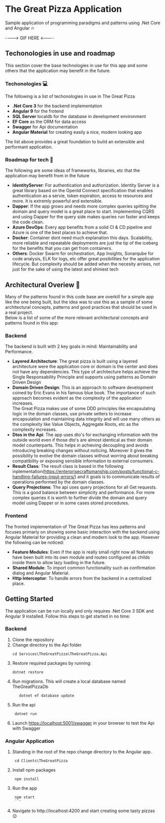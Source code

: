 # The Great Pizza Application

Sample application of programming paradigms and patterns using .Net Core and Angular :fire:

----> GIF HERE <----

## Techonologies in use and roadmap
This section cover the base technologies in use for this app and some others that the application may benefit in the future.

### Techonologies :computer:

The following is a list of techonologies in use in The Great Pizza

- **.Net Core 3** for the backend implementation
- **Angular 9** for the frotend
- **SQL Server** localdb for the database in development environment
- **EF Core** as the ORM for data access
- **Swagger** for Api documentation
- **Angular Material** for creating easily a nice, modern looking app

The list above provides a great foundation to build an extensible and performant application.

### Roadmap for tech :rocket:
The following are some ideas of frameworks, libraries, etc that the application may benefit from in the future

- **IdentityServer**: For authentication and authorization. Identity Server is a great library based on the OpenId Connect specification that enables authentication as a servie, token expiration, access to resources and more. It is extremly powerful and extensible.
- **Dapper**: If the app grows and needs more complex queries spitting the domain and query model is a great place to start. Implementing CQRS and using Dapper for the query side makes queries run faster and keeps the code clean.
- **Azure DevOps**: Every app benefits from a solid CI & CD pipeline and Azure is one of the best places to achieve that.
- **Docker**: Container dont need much explanation this days. Scalability, more reliable and repeatable deployments are just the tip of the iceberg for the benefits that you can get from containers.
- **Others**: Docker Swarm for orchestration, App Insights, Sonarqube for code analysis, ELK for logs, etc offer great posibilities for the application lifecycle. But complexity should be added when the necesity arrises, not just for the sake of using the latest and shiniest tech

## Architectural Overiew :page_with_curl:
Many of the patterns found in this code base are overkill for a simple app like the one being built, but the idea was to use this as a sample of some architectural concepts, patterns and good practices that should be used in a real project.  
Below is a list of some of the more relevant architectural concepts and patterns found in this app:

### Backend
The backend is built with 2 key goals in mind: Maintainability and Performance.

- **Layered Architecture**: The great pizza is built using a layered architecture were the application core or domain is the center and does not have any dependencies. This type of architecture helps achieve the Single Responsability Principle and supports using patterns as Domain Driven Design
- **Domain Driven Design**: This is an approach to software development coined by Eric Evans in his famous blue book. The importance of such approach becomes evident as the complexity of the application increases.  
The Great Pizza makes use of some DDD principles like encapsulating logic in the domain classes, use private setters to increase encapsulation and maintaining data integrity and will use many others as the complexity like Value Objects, Aggregate Roots, etc as the complexity increases.
- **Dtos in the Api**: The app uses dto's for exchanging information with the outside world even if those dto's are almost identical as their domain model counterparts. This helps in achieving decoupling and avoids introducing breaking changes without noticing. Moreover it gives the possibility to evolve the domain classes without worring about breaking compatibility or exposing sensible information to external consumers.
- **Result Class**: The result class is based in the following inplementation(https://enterprisecraftsmanship.com/posts/functional-c-handling-failures-input-errors/) and it goals is to communicate results of operations performed by the domain classes.
- **Query Projections**: The api uses query projections for all Get requests. This is a good balance between simplicity and performance. For more complex queries it is worth to further divide the domain and query model using Dapper or in some cases stored procedures.

### Frontend
The fronted implementation of The Great Pizza has less patterns and focuses primarly on showing some basic interaction with the backend using Angular Material for providing a clean and modern look to the app. However the following can be noticed:

- **Feature Modules**: Even if the app is really small right now all features have been built into its own module and routes configured as childs inside them to allow lazy loading in the future.
- **Shared Module**: To import common functionality such as confirmation dialog and Angular Material.
- **Http Interceptor**: To handle errors from the backend in a centralized place.

## Getting Started
The application can be run locally and only requires .Net Core 3 SDK and Angular 9 installed. Follow this steps to get started in no time:

### Backend
1. Clone the repository
2. Change directory to the Api folder
     ```
     cd Services\TheGreatPizza\TheGreatPizza.Api
     ```
3. Restore required packages by running:
      ```
     dotnet restore
     ```
4. Run migrations. This will create a local database named TheGreatPizzaDb
    ```
	   dotnet ef database update
    ```
5. Run the api
    ```
     dotnet run
     ``` 
6. Launch [https://localhost:5001/swagger](http://localhost:5000/swagger) in your browser to test the Api with Swagger

### Angular Application
1. Standing in the root of the repo change directory to the Angular app.
    ```
     cd Clients\TheGreatPizza
     ```
2. Install npm packages
    ```
     npm install
     ```
3. Run the app
    ```
     npm start
     ``'
4. Navigate to http://localhost:4200 and start creating some tasty pizzas :wink:
